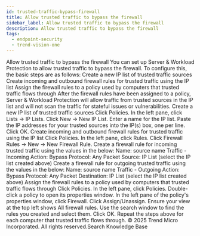 ```yaml
---
id: trusted-traffic-bypass-firewall
title: Allow trusted traffic to bypass the firewall
sidebar_label: Allow trusted traffic to bypass the firewall
description: Allow trusted traffic to bypass the firewall
tags:
  - endpoint-security
  - trend-vision-one
---
```


 Allow trusted traffic to bypass the firewall You can set up Server & Workload Protection to allow trusted traffic to bypass the firewall. To configure this, the basic steps are as follows: Create a new IP list of trusted traffic sources Create incoming and outbound firewall rules for trusted traffic using the IP list Assign the firewall rules to a policy used by computers that trusted traffic flows through After the firewall rules have been assigned to a policy, Server & Workload Protection will allow traffic from trusted sources in the IP list and will not scan the traffic for stateful issues or vulnerabilities. Create a new IP list of trusted traffic sources Click Policies. In the left pane, click Lists → IP Lists. Click New → New IP List. Enter a name for the IP list. Paste the IP addresses for your trusted sources into the IP(s) box, one per line. Click OK. Create incoming and outbound firewall rules for trusted traffic using the IP list Click Policies. In the left pane, click Rules. Click Firewall Rules → New → New Firewall Rule. Create a firewall rule for incoming trusted traffic using the values in the below: Name: source name Traffic - Incoming Action: Bypass Protocol: Any Packet Source: IP List (select the IP list created above) Create a firewall rule for outgoing trusted traffic using the values in the below: Name: source name Traffic - Outgoing Action: Bypass Protocol: Any Packet Destination: IP List (select the IP list created above) Assign the firewall rules to a policy used by computers that trusted traffic flows through Click Policies. In the left pane, click Policies. Double-click a policy to open its properties window. In the left pane of the policy's properties window, click Firewall. Click Assign/Unassign. Ensure your view at the top left shows All firewall rules. Use the search window to find the rules you created and select them. Click OK. Repeat the steps above for each computer that trusted traffic flows through. © 2025 Trend Micro Incorporated. All rights reserved.Search Knowledge Base